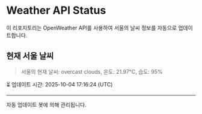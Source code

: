 
# Weather API Status

이 리포지토리는 OpenWeather API를 사용하여 서울의 날씨 정보를 자동으로 업데이트합니다.

## 현재 서울 날씨
> 서울의 현재 날씨: overcast clouds, 온도: 21.97°C, 습도: 95%

⏳ 업데이트 시간: 2025-10-04 17:16:24 (UTC)

---
자동 업데이트 봇에 의해 관리됩니다.
